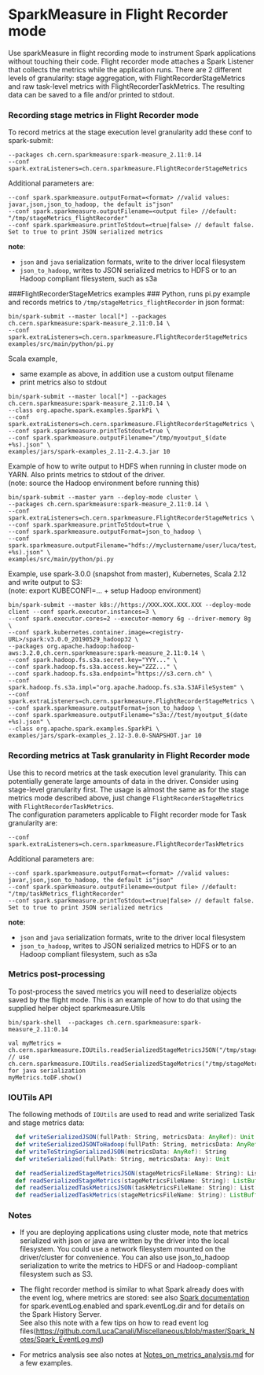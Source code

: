 # SparkMeasure in Flight Recorder mode

Use sparkMeasure in flight recording mode to instrument Spark applications without touching their code.
Flight recorder mode attaches a Spark Listener that collects the metrics while the application runs.
There are 2 different levels of granularity: stage aggregation, with FlightRecorderStageMetrics and
raw task-level metrics with FlightRecorderTaskMetrics.
The resulting data can be saved to a file and/or printed to stdout.

### Recording stage metrics in Flight Recorder mode
To record metrics at the stage execution level granularity add these conf to spark-submit: 
   ```
   --packages ch.cern.sparkmeasure:spark-measure_2.11:0.14
   --conf spark.extraListeners=ch.cern.sparkmeasure.FlightRecorderStageMetrics
   ```
Additional parameters are:
   ```
   --conf spark.sparkmeasure.outputFormat=<format> //valid values: javar,json,json_to_hadoop, the default is"json"
   --conf spark.sparkmeasure.outputFilename=<output file> //default: "/tmp/stageMetrics_flightRecorder"
   --conf spark.sparkmeasure.printToStdout=<true|false> // default false. Set to true to print JSON serialized metrics
   ```
**note**:
  - `json` and `java` serialization formats, write to the driver local filesystem
  - `json_to_hadoop`, writes to JSON serialized metrics to  HDFS or to an Hadoop compliant filesystem, such as s3a
    
###FlightRecorderStageMetrics examples ###
Python, runs pi.py example and records metrics to `/tmp/stageMetrics_flightRecorder` in json format:
```
bin/spark-submit --master local[*] --packages ch.cern.sparkmeasure:spark-measure_2.11:0.14 \
--conf spark.extraListeners=ch.cern.sparkmeasure.FlightRecorderStageMetrics examples/src/main/python/pi.py
```

Scala example,  
- same example as above, in addition use a custom output filename
- print metrics also to stdout
```
bin/spark-submit --master local[*] --packages ch.cern.sparkmeasure:spark-measure_2.11:0.14 \
--class org.apache.spark.examples.SparkPi \
--conf spark.extraListeners=ch.cern.sparkmeasure.FlightRecorderStageMetrics \
--conf spark.sparkmeasure.printToStdout=true \
--conf spark.sparkmeasure.outputFilename="/tmp/myoutput_$(date +%s).json" \
examples/jars/spark-examples_2.11-2.4.3.jar 10
```

Example of how to write output to HDFS when running in cluster mode on YARN. Also prints metrics to stdout of the driver.  
(note: source the Hadoop environment before running this)
```
bin/spark-submit --master yarn --deploy-mode cluster \
--packages ch.cern.sparkmeasure:spark-measure_2.11:0.14 \
--conf spark.extraListeners=ch.cern.sparkmeasure.FlightRecorderStageMetrics \
--conf spark.sparkmeasure.printToStdout=true \
--conf spark.sparkmeasure.outputFormat=json_to_hadoop \
--conf spark.sparkmeasure.outputFilename="hdfs://myclustername/user/luca/test/myoutput_$(date +%s).json" \
examples/src/main/python/pi.py
```

Example, use spark-3.0.0 (snapshot from master), Kubernetes, Scala 2.12 and write output to S3:  
(note: export KUBECONFI=... + setup Hadoop environment)
```
bin/spark-submit --master k8s://https://XXX.XXX.XXX.XXX --deploy-mode client --conf spark.executor.instances=3 \
--conf spark.executor.cores=2 --executor-memory 6g --driver-memory 8g \
--conf spark.kubernetes.container.image=<registry-URL>/spark:v3.0.0_20190529_hadoop32 \
--packages org.apache.hadoop:hadoop-aws:3.2.0,ch.cern.sparkmeasure:spark-measure_2.11:0.14 \
--conf spark.hadoop.fs.s3a.secret.key="YYY..." \
--conf spark.hadoop.fs.s3a.access.key="ZZZ..." \
--conf spark.hadoop.fs.s3a.endpoint="https://s3.cern.ch" \
--conf spark.hadoop.fs.s3a.impl="org.apache.hadoop.fs.s3a.S3AFileSystem" \
--conf spark.extraListeners=ch.cern.sparkmeasure.FlightRecorderStageMetrics \
--conf spark.sparkmeasure.outputFormat=json_to_hadoop \
--conf spark.sparkmeasure.outputFilename="s3a://test/myoutput_$(date +%s).json" \
--class org.apache.spark.examples.SparkPi \
examples/jars/spark-examples_2.12-3.0.0-SNAPSHOT.jar 10
```


### Recording metrics at Task granularity in Flight Recorder mode
Use this to record metrics at the task execution level granularity.
This can potentially generate large amounts of data in the driver. 
Consider using stage-level granularity first.
The usage is almost the same as for the stage metrics mode described above, just change 
`FlightRecorderStageMetrics` with `FlightRecorderTaskMetrics`.  
The configuration parameters applicable to Flight recorder mode for Task granularity are:  

   ```
   --conf spark.extraListeners=ch.cern.sparkmeasure.FlightRecorderTaskMetrics
   ```
Additional parameters are:

   ```
   --conf spark.sparkmeasure.outputFormat=<format> //valid values: javar,json,json_to_hadoop, the default is"json"
   --conf spark.sparkmeasure.outputFilename=<output file> //default: "/tmp/taskMetrics_flightRecorder"
   --conf spark.sparkmeasure.printToStdout=<true|false> // default false. Set to true to print JSON serialized metrics
   ```
**note**:
  - `json` and `java` serialization formats, write to the driver local filesystem
  - `json_to_hadoop`, writes to JSON serialized metrics to  HDFS or to an Hadoop compliant filesystem, such as s3a
    
  
### Metrics post-processing

To post-process the saved metrics you will need to deserialize objects saved by the flight mode. 
This is an example of how to do that using the supplied helper object sparkmeasure.Utils

```
bin/spark-shell  --packages ch.cern.sparkmeasure:spark-measure_2.11:0.14

val myMetrics = ch.cern.sparkmeasure.IOUtils.readSerializedStageMetricsJSON("/tmp/stageMetrics_flightRecorder")
// use ch.cern.sparkmeasure.IOUtils.readSerializedStageMetrics("/tmp/stageMetrics.serialized") for java serialization
myMetrics.toDF.show()
```

### IOUTils API
The following methods of `IOUtils` are used to read and write serialized Task and stage metrics data:
```scala
  def writeSerializedJSON(fullPath: String, metricsData: AnyRef): Unit = 
  def writeSerializedJSONToHadoop(fullPath: String, metricsData: AnyRef, conf: SparkConf): Unit 
  def writeToStringSerializedJSON(metricsData: AnyRef): String
  def writeSerialized(fullPath: String, metricsData: Any): Unit

  def readSerializedStageMetricsJSON(stageMetricsFileName: String): List[StageVals]
  def readSerializedStageMetrics(stageMetricsFileName: String): ListBuffer[StageVals]
  def readSerializedTaskMetricsJSON(taskMetricsFileName: String): List[TaskVals]
  def readSerializedTaskMetrics(stageMetricsFileName: String): ListBuffer[TaskVals]
```

### Notes

- If you are deploying applications using cluster mode, note that metrics serialized with json or java
 are written by the driver into the local filesystem.  You could use a network filesystem mounted on the driver/cluster for convenience. 
 You can also use json_to_hadoop serialization to write the metrics to HDFS or and Hadoop-compliant filesystem such as S3.

- The flight recorder method is similar to what Spark already does with the event log, where metrics are
stored: see also [Spark documentation](https://spark.apache.org/docs/latest/monitoring.html) for spark.eventLog.enabled and spark.eventLog.dir and for details on 
the Spark History Server.  
See also this note with a few tips on how to read event log files(https://github.com/LucaCanali/Miscellaneous/blob/master/Spark_Notes/Spark_EventLog.md)  

- For metrics analysis see also notes at  [Notes_on_metrics_analysis.md](Notes_on_metrics_analysis.md) for a few examples.
